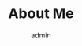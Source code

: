 ---
widget: about
active: true
author: admin
widget_id: about
headless: true
weight: 20
title: "About Me"
design:
  background:
    image: ""
    image_darken: 0.7
---